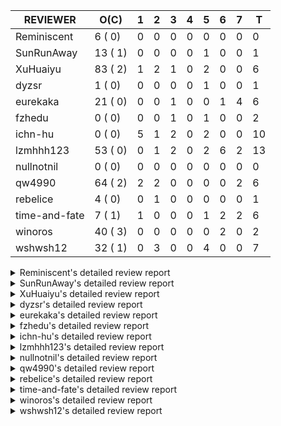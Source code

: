 |   REVIEWER    |  O(C)   | 1 | 2 | 3 | 4 | 5 | 6 | 7 | T  |
|---------------|---------|---|---|---|---|---|---|---|----|
| Reminiscent   |  6 ( 0) | 0 | 0 | 0 | 0 | 0 | 0 | 0 |  0 |
| SunRunAway    | 13 ( 1) | 0 | 0 | 0 | 0 | 1 | 0 | 0 |  1 |
| XuHuaiyu      | 83 ( 2) | 1 | 2 | 1 | 0 | 2 | 0 | 0 |  6 |
| dyzsr         |  1 ( 0) | 0 | 0 | 0 | 0 | 1 | 0 | 0 |  1 |
| eurekaka      | 21 ( 0) | 0 | 0 | 1 | 0 | 0 | 1 | 4 |  6 |
| fzhedu        |  0 ( 0) | 0 | 0 | 1 | 0 | 1 | 0 | 0 |  2 |
| ichn-hu       |  0 ( 0) | 5 | 1 | 2 | 0 | 2 | 0 | 0 | 10 |
| lzmhhh123     | 53 ( 0) | 0 | 1 | 2 | 0 | 2 | 6 | 2 | 13 |
| nullnotnil    |  0 ( 0) | 0 | 0 | 0 | 0 | 0 | 0 | 0 |  0 |
| qw4990        | 64 ( 2) | 2 | 2 | 0 | 0 | 0 | 0 | 2 |  6 |
| rebelice      |  4 ( 0) | 0 | 1 | 0 | 0 | 0 | 0 | 0 |  1 |
| time-and-fate |  7 ( 1) | 1 | 0 | 0 | 0 | 1 | 2 | 2 |  6 |
| winoros       | 40 ( 3) | 0 | 0 | 0 | 0 | 0 | 2 | 0 |  2 |
| wshwsh12      | 32 ( 1) | 0 | 3 | 0 | 0 | 4 | 0 | 0 |  7 |


<details> 
  <summary>Reminiscent's detailed review report</summary> 

## To Be Reviewed

|    REPO    |                                                                     PR                                                                     | C | LASTED  |
|------------|--------------------------------------------------------------------------------------------------------------------------------------------|---|---------|
| tidb/21896 | [planner: fix union doesn't handle collate correctly (#21854)](https://github.com/pingcap/tidb/pull/21896)                                 |   | 127d19h |
| tidb/23474 | [planner: fix inappropriate null flag of null constants (#23457)](https://github.com/pingcap/tidb/pull/23474)                              |   | 35d18h  |
| tidb/23575 | [executor: fix update panic on join having statement (#23554)](https://github.com/pingcap/tidb/pull/23575)                                 |   | 32d21h  |
| tidb/23917 | [planner: fix wrong TableDual plans caused by comparing Binary and Bytes incorrectly (#23860)](https://github.com/pingcap/tidb/pull/23917) |   | 19d23h  |
| tidb/24016 | [planner: fix index-out-of-range error when checking only_full_group_by (#23844)](https://github.com/pingcap/tidb/pull/24016)              |   | 13d18h  |
| tidb/24188 | [util: fix bad number error with DISTINCT when dividing long decimals (#21783)](https://github.com/pingcap/tidb/pull/24188)                |   | 6d16h   |


## Reviewed in Last 7 Days

| REPO | PR | C | D | R |
|------|----|---|---|---|


</details> 


<details> 
  <summary>SunRunAway's detailed review report</summary> 

## To Be Reviewed

|    REPO    |                                                                  PR                                                                   | C | LASTED  |
|------------|---------------------------------------------------------------------------------------------------------------------------------------|---|---------|
| tidb/19178 | [executor: Refactor probe channel](https://github.com/pingcap/tidb/pull/19178)                                                        |   | 257d16h |
| tidb/19807 | [executor: parallel evaluation for hash aggregate distinct](https://github.com/pingcap/tidb/pull/19807)                               |   | 235d11h |
| tidb/19900 | [executor: enable inline projection for sort&topN](https://github.com/pingcap/tidb/pull/19900)                                        | Y | 230d18h |
| tidb/20140 | [expressions: Support `bin-to-uuid` and `uuid-to-bin`](https://github.com/pingcap/tidb/pull/20140)                                    |   | 217d22h |
| tidb/20765 | [planner: support stable result mode](https://github.com/pingcap/tidb/pull/20765)                                                     |   | 176d17h |
| tidb/21207 | [planner: fix the inappropriate out-of-range range estimation rule](https://github.com/pingcap/tidb/pull/21207)                       |   | 155d19h |
| tidb/21834 | [planner: enhanced index range calculation plan](https://github.com/pingcap/tidb/pull/21834)                                          |   | 132d18h |
| tidb/21876 | [planner: bypass the DNF restriction if index merge hint is specified (#20799)](https://github.com/pingcap/tidb/pull/21876)           |   | 130d19h |
| tidb/21878 | [planner: do not push down lock to pointGet/bacthPointGet when selection exists](https://github.com/pingcap/tidb/pull/21878)          |   | 130d18h |
| tidb/21956 | [planner/preprocessor: disallow into-outfile clause in some place](https://github.com/pingcap/tidb/pull/21956)                        |   | 125d23h |
| tidb/22217 | [*: rewrite origin SQL with default DB for SQL bindings (#21275)](https://github.com/pingcap/tidb/pull/22217)                         |   | 111d17h |
| tidb/22379 | [[experiment] executor: allow aggregation to spill disk when running out of memory quota](https://github.com/pingcap/tidb/pull/22379) |   | 104d19h |
| tidb/24279 | [*: add security enhanced mode part 2](https://github.com/pingcap/tidb/pull/24279)                                                    |   | 2d3h    |


## Reviewed in Last 7 Days

|    REPO    |                                          PR                                           | C | D |   R    |
|------------|---------------------------------------------------------------------------------------|---|---|--------|
| tidb/20749 | [executor: support global kill (32 bits)](https://github.com/pingcap/tidb/pull/20749) |   | 5 | 172d5h |


</details> 


<details> 
  <summary>XuHuaiyu's detailed review report</summary> 

## To Be Reviewed

|     REPO     |                                                                              PR                                                                               | C | LASTED  |
|--------------|---------------------------------------------------------------------------------------------------------------------------------------------------------------|---|---------|
| docs-cn/5619 | [Update data-type-date-and-time.md](https://github.com/pingcap/docs-cn/pull/5619)                                                                             |   | 60d16h  |
| tidb/19900   | [executor: enable inline projection for sort&topN](https://github.com/pingcap/tidb/pull/19900)                                                                | Y | 230d18h |
| docs-cn/5671 | [tidb: Add time format description](https://github.com/pingcap/docs-cn/pull/5671)                                                                             |   | 54d11h  |
| tidb/19957   | [executor: add builtin aggregate function `json_arrayagg`](https://github.com/pingcap/tidb/pull/19957)                                                        | Y | 228d14h |
| tidb/20140   | [expressions: Support `bin-to-uuid` and `uuid-to-bin`](https://github.com/pingcap/tidb/pull/20140)                                                            |   | 217d22h |
| tidb/20749   | [executor: support global kill (32 bits)](https://github.com/pingcap/tidb/pull/20749)                                                                         |   | 177d2h  |
| tidb/20790   | [collation: add pinyin collation for chinese charset support](https://github.com/pingcap/tidb/pull/20790)                                                     |   | 175d20h |
| tidb/20969   | [executor: Improve the performance of appending not fixed columns](https://github.com/pingcap/tidb/pull/20969)                                                |   | 168d9h  |
| tidb/21064   | [planner, executor: fix cast not check error](https://github.com/pingcap/tidb/pull/21064)                                                                     |   | 163d8h  |
| tidb/21149   | [executor:Add runtime stat for IndexMergeReaderExecutor (#20653)](https://github.com/pingcap/tidb/pull/21149)                                                 |   | 159d14h |
| tidb/21228   | [executor: return the result immediately when combining LIMIT row_count with DISTINCT](https://github.com/pingcap/tidb/pull/21228)                            |   | 155d13h |
| tidb/21304   | [executor: Add the HashAggExec runtime information (#20577)](https://github.com/pingcap/tidb/pull/21304)                                                      |   | 153d12h |
| tidb/21334   | [*: make rollback work on user-defined variables](https://github.com/pingcap/tidb/pull/21334)                                                                 |   | 152d14h |
| tidb/21401   | [expression: incompatibility with MySQL for ADDTIME()](https://github.com/pingcap/tidb/pull/21401)                                                            |   | 148d11h |
| tidb/21536   | [executor: add slow-log file meta cache to avoid repeat read file meta information](https://github.com/pingcap/tidb/pull/21536)                               |   | 141d14h |
| tidb/21564   | [ddl: fix Incorrect behavior of NO_ZERO_DATE when altering table](https://github.com/pingcap/tidb/pull/21564)                                                 |   | 140d15h |
| tidb/21896   | [planner: fix union doesn't handle collate correctly (#21854)](https://github.com/pingcap/tidb/pull/21896)                                                    |   | 127d19h |
| tidb/22131   | [privilege: remove leading and trailing space when create user and role](https://github.com/pingcap/tidb/pull/22131)                                          |   | 117d19h |
| tidb/22163   | [expression: separated arithmeticMinusIntSig](https://github.com/pingcap/tidb/pull/22163)                                                                     |   | 113d13h |
| tidb/22186   | [executor: fix select into outfile with year type column has no data (#22175)](https://github.com/pingcap/tidb/pull/22186)                                    |   | 112d16h |
| tidb/22616   | [expression: from_unixtime accept 64-bit integers](https://github.com/pingcap/tidb/pull/22616)                                                                |   | 88d23h  |
| tidb/22617   | [metrics: fix wrong bucket name of coprocessor cache (#22454)](https://github.com/pingcap/tidb/pull/22617)                                                    |   | 88d23h  |
| tidb/22624   | [ planner: not pruning column used by union scan condition (#21640)](https://github.com/pingcap/tidb/pull/22624)                                              |   | 88d17h  |
| tidb/22631   | [executor: refine window processor](https://github.com/pingcap/tidb/pull/22631)                                                                               |   | 86d23h  |
| tidb/22696   | [expression: enable arithmetic Mod push down](https://github.com/pingcap/tidb/pull/22696)                                                                     |   | 83d17h  |
| tidb/22711   | [executor: Fix inline schema name](https://github.com/pingcap/tidb/pull/22711)                                                                                |   | 83d11h  |
| tidb/22722   | [planner, errno: make error code of ErrMixOfGroupFuncAndFields consistent with MySQL](https://github.com/pingcap/tidb/pull/22722)                             |   | 82d20h  |
| tidb/22814   | [expression: fix enum and set type expression in where clause (#22785)](https://github.com/pingcap/tidb/pull/22814)                                           |   | 67d19h  |
| tidb/22908   | [txn: Add txn state's view](https://github.com/pingcap/tidb/pull/22908)                                                                                       |   | 62d20h  |
| tidb/23012   | [executor: fix affected rows of ddls and complete uint tests](https://github.com/pingcap/tidb/pull/23012)                                                     |   | 58d16h  |
| tidb/23152   | [expression: fix wrong error info (#22760)](https://github.com/pingcap/tidb/pull/23152)                                                                       |   | 51d14h  |
| tidb/23196   | [types: fix the bug about the wrong query result for decimal type  (#22507)](https://github.com/pingcap/tidb/pull/23196)                                      |   | 49d18h  |
| tidb/23220   | [Release 4.0](https://github.com/pingcap/tidb/pull/23220)                                                                                                     |   | 49d11h  |
| tidb/23233   | [planner: fix incorrect duration between compare (#22830)](https://github.com/pingcap/tidb/pull/23233)                                                        |   | 48d18h  |
| tidb/23257   | [executor: group_concat aggr panic when session.group_concat_max_len is small (#23131)](https://github.com/pingcap/tidb/pull/23257)                           |   | 47d18h  |
| tidb/23295   | [util, types: don't let SPM be affected by charset (#23161)](https://github.com/pingcap/tidb/pull/23295)                                                      |   | 46d11h  |
| tidb/23335   | [expression: fix unexpected constant fold when year compare string (#23281)](https://github.com/pingcap/tidb/pull/23335)                                      |   | 42d19h  |
| tidb/23336   | [expression: fix unexpected constant fold when year compare string (#23281)](https://github.com/pingcap/tidb/pull/23336)                                      |   | 42d19h  |
| tidb/23347   | [planner: show cast type in EXPLAIN in coptask (#23123)](https://github.com/pingcap/tidb/pull/23347)                                                          |   | 42d18h  |
| tidb/23348   | [planner: show cast type in EXPLAIN in coptask (#23123)](https://github.com/pingcap/tidb/pull/23348)                                                          |   | 42d18h  |
| tidb/23350   | [util/stringutil, util/ranger, planner: use hierarchical separators to simplify the parsing for info of EXPLAIN ](https://github.com/pingcap/tidb/pull/23350) |   | 42d17h  |
| tidb/23368   | [executor, expression: fix the incorrect result of AVG function (#23285)](https://github.com/pingcap/tidb/pull/23368)                                         |   | 41d20h  |
| tidb/23397   | [expression: fix refine compare constant (#23339)](https://github.com/pingcap/tidb/pull/23397)                                                                |   | 40d17h  |
| tidb/23398   | [expression: fix refine compare constant (#23339)](https://github.com/pingcap/tidb/pull/23398)                                                                |   | 40d17h  |
| tidb/23405   | [domain: remove the exit chan, use context](https://github.com/pingcap/tidb/pull/23405)                                                                       |   | 40d17h  |
| tidb/23433   | [WIP: speed up for slow query logs retrieving ](https://github.com/pingcap/tidb/pull/23433)                                                                   |   | 39d17h  |
| tidb/23474   | [planner: fix inappropriate null flag of null constants (#23457)](https://github.com/pingcap/tidb/pull/23474)                                                 |   | 35d18h  |
| tidb/23497   | [expression: Let TiDB use Hyperscan to support multi-pattern-match](https://github.com/pingcap/tidb/pull/23497)                                               |   | 34d22h  |
| tidb/23517   | [*: Add the metric about the SQL with TiFlash Success  (#23426)](https://github.com/pingcap/tidb/pull/23517)                                                  |   | 34d12h  |
| tidb/23562   | [execution: reuse iterator in hash join](https://github.com/pingcap/tidb/pull/23562)                                                                          |   | 33d13h  |
| tidb/23640   | [*: fix the bug about YEAR(0.9) returns NULL instead of 0 in NO_ZERO_DATE mode](https://github.com/pingcap/tidb/pull/23640)                                   |   | 29d13h  |
| tidb/23661   | [expression: Maintain separate scalar function pushdown lists for each engine instead of unified. (#23284)](https://github.com/pingcap/tidb/pull/23661)       |   | 28d20h  |
| tidb/23682   | [executor: fix a panic when batch point get is used for partition table (#23652)](https://github.com/pingcap/tidb/pull/23682)                                 |   | 28d16h  |
| tidb/23691   | [executor: fix index join on prefix column index (#23678)](https://github.com/pingcap/tidb/pull/23691)                                                        |   | 28d15h  |
| tidb/23705   | [executor: refineArgs() bug fix when compare int with very small decimal (#23694)](https://github.com/pingcap/tidb/pull/23705)                                |   | 28d13h  |
| tidb/23756   | [planner: fix set not null flag for outer join (#23727)](https://github.com/pingcap/tidb/pull/23756)                                                          |   | 27d14h  |
| tidb/23812   | [executor, planner: fix collation for hash join building (#23770)](https://github.com/pingcap/tidb/pull/23812)                                                |   | 26d12h  |
| tidb/23878   | [functions: fix some string function has wrong collation and flag (#23835)](https://github.com/pingcap/tidb/pull/23878)                                       |   | 20d21h  |
| tidb/23884   | [Metric: Collect TiKV Read Metric for SLI/SLO](https://github.com/pingcap/tidb/pull/23884)                                                                    |   | 20d19h  |
| tidb/23888   | [executor: fix resource leak of Shuffle Executor.](https://github.com/pingcap/tidb/pull/23888)                                                                |   | 20d18h  |
| tidb/23958   | [executor: fix `show table status` for the database with upper-cased name (#23896)](https://github.com/pingcap/tidb/pull/23958)                               |   | 15d18h  |
| tidb/23964   | [executor: GROUP_CONCAT(float) is not compatible with mysql](https://github.com/pingcap/tidb/pull/23964)                                                      |   | 15d16h  |
| tidb/24007   | [ddl: refactor rule [4/6]](https://github.com/pingcap/tidb/pull/24007)                                                                                        |   | 13d20h  |
| tidb/24016   | [planner: fix index-out-of-range error when checking only_full_group_by (#23844)](https://github.com/pingcap/tidb/pull/24016)                                 |   | 13d18h  |
| tidb/24026   | [types: fix type merge about bit type (#23857)](https://github.com/pingcap/tidb/pull/24026)                                                                   |   | 13d14h  |
| tidb/24033   | [statistics: fix some unstable tests in global stats (#23502)](https://github.com/pingcap/tidb/pull/24033)                                                    |   | 13d9h   |
| tidb/24053   | [executor: fix wrong convert from bit to string when do projection (#23960)](https://github.com/pingcap/tidb/pull/24053)                                      |   | 12d16h  |
| tidb/24060   | [statistics: fix some potential panic in statistics (#23988)](https://github.com/pingcap/tidb/pull/24060)                                                     |   | 12d13h  |
| tidb/24061   | [statistics: fix some potential panic in statistics (#23988)](https://github.com/pingcap/tidb/pull/24061)                                                     |   | 12d13h  |
| tidb/24078   | [planner: change descScanFactor to scanFactor when ExpectedCount is small. (#23972)](https://github.com/pingcap/tidb/pull/24078)                              |   | 11d19h  |
| tidb/24079   | [planner: change descScanFactor to scanFactor when ExpectedCount is small. (#23972)](https://github.com/pingcap/tidb/pull/24079)                              |   | 11d19h  |
| tidb/24136   | [store/tikv:use tikv.error.ErrNotExist instead of kv.ErrNotExist](https://github.com/pingcap/tidb/pull/24136)                                                 |   | 8d13h   |
| tidb/24155   | [planner, executor: fix index merge partial table scan schema (#23936)](https://github.com/pingcap/tidb/pull/24155)                                           |   | 7d20h   |
| tidb/24157   | [planner: let CopTiFlashConcurrencyFactor inflence the cost of whole plan](https://github.com/pingcap/tidb/pull/24157)                                        |   | 7d19h   |
| tidb/24196   | [*: support read and write operations for the global temporary table](https://github.com/pingcap/tidb/pull/24196)                                             |   | 5d23h   |
| tidb/24228   | [executor: skip TestPrepareStmtAfterIsolationReadChange when race enable (#24200)](https://github.com/pingcap/tidb/pull/24228)                                |   | 4d22h   |
| tidb/24229   | [executor: speed up race test TestInsertReorgDelete (#24208)](https://github.com/pingcap/tidb/pull/24229)                                                     |   | 4d21h   |
| tidb/24234   | [executor: skip TestMppExecution when race is enabled (#24222)](https://github.com/pingcap/tidb/pull/24234)                                                   |   | 4d18h   |
| tidb/24241   | [planner/core: remove random test to reduce CI time (#24207)](https://github.com/pingcap/tidb/pull/24241)                                                     |   | 4d15h   |
| tidb/24266   | [expression: fix wrong flen infer for bit constant (#23867)](https://github.com/pingcap/tidb/pull/24266)                                                      |   | 2d17h   |
| tidb/24267   | [expression: fix wrong flen infer for bit constant (#23867)](https://github.com/pingcap/tidb/pull/24267)                                                      |   | 2d17h   |
| tidb/24278   | [executor: accelerate TestVectorizedMergeJoin and TestVectorizedShuffleMergeJoin (#24177)](https://github.com/pingcap/tidb/pull/24278)                        |   | 2d10h   |
| tidb/24287   | [planner/core: support union all for mpp.](https://github.com/pingcap/tidb/pull/24287)                                                                        |   | 1d19h   |


## Reviewed in Last 7 Days

|    REPO    |                                                              PR                                                               | C | D |   R   |
|------------|-------------------------------------------------------------------------------------------------------------------------------|---|---|-------|
| tidb/24308 | [docs/design: update the proposal of `column type change`](https://github.com/pingcap/tidb/pull/24308)                        |   | 1 | 0h    |
| tidb/24179 | [expression: fix float64 overflow check in plus/minus real function](https://github.com/pingcap/tidb/pull/24179)              |   | 2 | 5d22h |
| tidb/24290 | [expression: fix wrong type infer for agg function when type is null](https://github.com/pingcap/tidb/pull/24290)             |   | 2 | 18h   |
| tidb/24257 | [executor: fix data race of parallel apply operator](https://github.com/pingcap/tidb/pull/24257)                              |   | 3 | 0h    |
| docs/5445  | [tidb-config: add value range and type for token-limit](https://github.com/pingcap/docs/pull/5445)                            |   | 5 | 0h    |
| tidb/24177 | [executor: accelerate TestVectorizedMergeJoin and TestVectorizedShuffleMergeJoin](https://github.com/pingcap/tidb/pull/24177) |   | 5 | 2d14h |


</details> 


<details> 
  <summary>dyzsr's detailed review report</summary> 

## To Be Reviewed

|    REPO    |                                                                 PR                                                                  | C | LASTED |
|------------|-------------------------------------------------------------------------------------------------------------------------------------|---|--------|
| tidb/24018 | [ranger: fix the range construction behavior when the column's type is `YEAR` (#23559)](https://github.com/pingcap/tidb/pull/24018) |   | 13d18h |


## Reviewed in Last 7 Days

|    REPO    |                                      PR                                       | C | D | R  |
|------------|-------------------------------------------------------------------------------|---|---|----|
| tikv/10074 | [copr: fix unsound unsafe transmute](https://github.com/tikv/tikv/pull/10074) |   | 5 | 2h |


</details> 


<details> 
  <summary>eurekaka's detailed review report</summary> 

## To Be Reviewed

|    REPO    |                                                                         PR                                                                         | C | LASTED  |
|------------|----------------------------------------------------------------------------------------------------------------------------------------------------|---|---------|
| tidb/20877 | [statistics: collect index usage information](https://github.com/pingcap/tidb/pull/20877)                                                          |   | 173d17h |
| tidb/23002 | [store/*: fix err check](https://github.com/pingcap/tidb/pull/23002)                                                                               |   | 59d0h   |
| tidb/23283 | [util: optimize the performance of restore with db (#22910)](https://github.com/pingcap/tidb/pull/23283)                                           |   | 46d17h  |
| tidb/23316 | [planner: Fix rebuild range for prepared plan](https://github.com/pingcap/tidb/pull/23316)                                                         |   | 43d17h  |
| tidb/23373 | [executor: fix get var expr when session var is hex literal (#23241)](https://github.com/pingcap/tidb/pull/23373)                                  |   | 41d19h  |
| tidb/23543 | [statistics: fix auto analyze log information incomplete (#23522)](https://github.com/pingcap/tidb/pull/23543)                                     |   | 33d18h  |
| tidb/23689 | [planner: fix the panic when we calculate the partition range (#23651)](https://github.com/pingcap/tidb/pull/23689)                                |   | 28d16h  |
| tidb/23705 | [executor: refineArgs() bug fix when compare int with very small decimal (#23694)](https://github.com/pingcap/tidb/pull/23705)                     |   | 28d13h  |
| tidb/23756 | [planner: fix set not null flag for outer join (#23727)](https://github.com/pingcap/tidb/pull/23756)                                               |   | 27d14h  |
| tidb/23760 | [collation: fix tidb panic when compare string with collation](https://github.com/pingcap/tidb/pull/23760)                                         |   | 27d13h  |
| tidb/23938 | [planner,privilege: requires extra privileges for REPLACE and INSERT ON DUPLICATE statements (#23911)](https://github.com/pingcap/tidb/pull/23938) |   | 18d10h  |
| tidb/23974 | [planner: do not push down to TiFlash if the table scan require to scan data in desc order (#23948)](https://github.com/pingcap/tidb/pull/23974)   |   | 15d12h  |
| tidb/24033 | [statistics: fix some unstable tests in global stats (#23502)](https://github.com/pingcap/tidb/pull/24033)                                         |   | 13d9h   |
| tidb/24061 | [statistics: fix some potential panic in statistics (#23988)](https://github.com/pingcap/tidb/pull/24061)                                          |   | 12d13h  |
| tidb/24079 | [planner: change descScanFactor to scanFactor when ExpectedCount is small. (#23972)](https://github.com/pingcap/tidb/pull/24079)                   |   | 11d19h  |
| tidb/24147 | [docs/design: add proposal for common table expression](https://github.com/pingcap/tidb/pull/24147)                                                |   | 7d23h   |
| tidb/24155 | [planner, executor: fix index merge partial table scan schema (#23936)](https://github.com/pingcap/tidb/pull/24155)                                |   | 7d20h   |
| tidb/24214 | [plan: merge continuous selections and delete surely true expressions](https://github.com/pingcap/tidb/pull/24214)                                 |   | 5d12h   |
| tidb/24236 | [*: remove SchemaVersion in TransactionContext](https://github.com/pingcap/tidb/pull/24236)                                                        |   | 4d17h   |
| tidb/24258 | [Revert "planner: donot prune all columns for Projection (#24024)" (#24180)](https://github.com/pingcap/tidb/pull/24258)                           |   | 2d22h   |
| tidb/24317 | [statistics: skip reading mysql.stats_histograms if cached stats is up-to-date (#24175)](https://github.com/pingcap/tidb/pull/24317)               |   | 17h     |


## Reviewed in Last 7 Days

|    REPO     |                                                       PR                                                        | C | D |   R   |
|-------------|-----------------------------------------------------------------------------------------------------------------|---|---|-------|
| tidb/24180  | [Revert "planner: donot prune all columns for Projection (#24024)"](https://github.com/pingcap/tidb/pull/24180) |   | 3 | 3d23h |
| docs/5392   | [releases: add tidb 5.0.1 release notes](https://github.com/pingcap/docs/pull/5392)                             |   | 6 | 2d23h |
| blog-cn/566 | [fix: remove the out-date description](https://github.com/pingcap/blog-cn/pull/566)                             |   | 7 | 1d4h  |
| tidb/24102  | [planner: Fix Join reorder occurs "index out of range" error](https://github.com/pingcap/tidb/pull/24102)       |   | 7 | 2d6h  |
| tipb/220    | [analyze: add proto fields for row based sampling](https://github.com/pingcap/tipb/pull/220)                    |   | 7 | 5d23h |
| tidb/24089  | [statistics: introduce the weighted reservoir sampling](https://github.com/pingcap/tidb/pull/24089)             |   | 7 | 4d23h |


</details> 


<details> 
  <summary>fzhedu's detailed review report</summary> 

## To Be Reviewed

| REPO | PR | C | LASTED |
|------|----|---|--------|


## Reviewed in Last 7 Days

|    REPO    |                                                           PR                                                           | C | D |  R   |
|------------|------------------------------------------------------------------------------------------------------------------------|---|---|------|
| tidb/24231 | [executor: fix projection executor panic and add failpoint test](https://github.com/pingcap/tidb/pull/24231)           |   | 3 | 2d1h |
| tidb/24157 | [planner: let CopTiFlashConcurrencyFactor inflence the cost of whole plan](https://github.com/pingcap/tidb/pull/24157) |   | 5 | 3d3h |


</details> 


<details> 
  <summary>ichn-hu's detailed review report</summary> 

## To Be Reviewed

| REPO | PR | C | LASTED |
|------|----|---|--------|


## Reviewed in Last 7 Days

|    REPO    |                                                                   PR                                                                   | C | D |   R   |
|------------|----------------------------------------------------------------------------------------------------------------------------------------|---|---|-------|
| tidb/24266 | [expression: fix wrong flen infer for bit constant (#23867)](https://github.com/pingcap/tidb/pull/24266)                               |   | 1 | 2d2h  |
| tidb/24267 | [expression: fix wrong flen infer for bit constant (#23867)](https://github.com/pingcap/tidb/pull/24267)                               |   | 1 | 2d2h  |
| tidb/24300 | [expression: fix wrong collation for `concat` function (#24297)](https://github.com/pingcap/tidb/pull/24300)                           |   | 1 | 20h   |
| tidb/24304 | [executor, variable: move hidden variables to struct](https://github.com/pingcap/tidb/pull/24304)                                      |   | 1 | 12h   |
| tidb/24248 | [executor, variable: small cleanup](https://github.com/pingcap/tidb/pull/24248)                                                        |   | 1 | 3d14h |
| tidb/24278 | [executor: accelerate TestVectorizedMergeJoin and TestVectorizedShuffleMergeJoin (#24177)](https://github.com/pingcap/tidb/pull/24278) |   | 2 | 14h   |
| tidb/24177 | [executor: accelerate TestVectorizedMergeJoin and TestVectorizedShuffleMergeJoin](https://github.com/pingcap/tidb/pull/24177)          |   | 3 | 4d15h |
| tidb/24234 | [executor: skip TestMppExecution when race is enabled (#24222)](https://github.com/pingcap/tidb/pull/24234)                            |   | 3 | 1d19h |
| tidb/24235 | [expression: try to fix TestExprPushDownToFlash tests](https://github.com/pingcap/tidb/pull/24235)                                     |   | 5 | 0h    |
| tidb/24026 | [types: fix type merge about bit type (#23857)](https://github.com/pingcap/tidb/pull/24026)                                            |   | 5 | 8d19h |


</details> 


<details> 
  <summary>lzmhhh123's detailed review report</summary> 

## To Be Reviewed

|    REPO    |                                                                           PR                                                                            | C | LASTED  |
|------------|---------------------------------------------------------------------------------------------------------------------------------------------------------|---|---------|
| tidb/20444 | [expression: add json_merge_patch](https://github.com/pingcap/tidb/pull/20444)                                                                          |   | 195d21h |
| tidb/20465 | [expression: add uuidShortFunction](https://github.com/pingcap/tidb/pull/20465)                                                                         |   | 194d19h |
| tidb/20642 | [executor: modify admin executors to support partitioned table with global index](https://github.com/pingcap/tidb/pull/20642)                           |   | 183d15h |
| tidb/20903 | [planner: fix confused and unnecessary double-projection in plans.](https://github.com/pingcap/tidb/pull/20903)                                         |   | 172d17h |
| tidb/21018 | [planner: don't push down null sensitive join conditions (#19620)](https://github.com/pingcap/tidb/pull/21018)                                          |   | 166d17h |
| tidb/21195 | [brie: integrate lightning to suport IMPORT statement](https://github.com/pingcap/tidb/pull/21195)                                                      |   | 155d22h |
| tidb/21334 | [*: make rollback work on user-defined variables](https://github.com/pingcap/tidb/pull/21334)                                                           |   | 152d14h |
| tidb/21347 | [session: make rollback work on global variables](https://github.com/pingcap/tidb/pull/21347)                                                           |   | 151d19h |
| tidb/21487 | [*: ensure TABLE statement works](https://github.com/pingcap/tidb/pull/21487)                                                                           |   | 145d4h  |
| tidb/21641 | [executor: Fix pessimistic lock doesn't work on the partition table for subquery/joins](https://github.com/pingcap/tidb/pull/21641)                     |   | 138d18h |
| tidb/21651 | [planner: allow filter condition pushing down to IndexScan for prefix index](https://github.com/pingcap/tidb/pull/21651)                                |   | 138d13h |
| tidb/22126 | [*: add `sys` schema, `sys.SCHEMA_UNUSED_INDEXES` view and `sys.SCHEMA_INDEX_USAGE` view](https://github.com/pingcap/tidb/pull/22126)                   |   | 117d19h |
| tidb/22361 | [table: fix insert into _tidb_rowid panic and rebase it if needed (#22062)](https://github.com/pingcap/tidb/pull/22361)                                 |   | 105d20h |
| tidb/22372 | [executor: fix SelectForUpdate in decorrelated subquery under pessimistic mode](https://github.com/pingcap/tidb/pull/22372)                             |   | 105d9h  |
| tidb/22478 | [planner, executor: fix query partition table with global unique index get wrong result](https://github.com/pingcap/tidb/pull/22478)                    |   | 96d13h  |
| tidb/22631 | [executor: refine window processor](https://github.com/pingcap/tidb/pull/22631)                                                                         |   | 86d23h  |
| tidb/22699 | [brie: add error info column and history backup/restore info in sql](https://github.com/pingcap/tidb/pull/22699)                                        |   | 83d16h  |
| tidb/23022 | [executor: create PipelinedWindowExec](https://github.com/pingcap/tidb/pull/23022)                                                                      |   | 57d18h  |
| tidb/23149 | [core: support left join and right join for join reorder](https://github.com/pingcap/tidb/pull/23149)                                                   |   | 52d12h  |
| tidb/23257 | [executor: group_concat aggr panic when session.group_concat_max_len is small (#23131)](https://github.com/pingcap/tidb/pull/23257)                     |   | 47d18h  |
| tidb/23283 | [util: optimize the performance of restore with db (#22910)](https://github.com/pingcap/tidb/pull/23283)                                                |   | 46d17h  |
| tidb/23347 | [planner: show cast type in EXPLAIN in coptask (#23123)](https://github.com/pingcap/tidb/pull/23347)                                                    |   | 42d18h  |
| tidb/23348 | [planner: show cast type in EXPLAIN in coptask (#23123)](https://github.com/pingcap/tidb/pull/23348)                                                    |   | 42d18h  |
| tidb/23368 | [executor, expression: fix the incorrect result of AVG function (#23285)](https://github.com/pingcap/tidb/pull/23368)                                   |   | 41d20h  |
| tidb/23373 | [executor: fix get var expr when session var is hex literal (#23241)](https://github.com/pingcap/tidb/pull/23373)                                       |   | 41d19h  |
| tidb/23655 | [planner, type: remove the prefix 0 in the bit array when we get the BinaryLiteral (#23523)](https://github.com/pingcap/tidb/pull/23655)                |   | 28d22h  |
| tidb/23660 | [expression: Maintain separate scalar function pushdown lists for each engine instead of unified. (#23284)](https://github.com/pingcap/tidb/pull/23660) |   | 28d20h  |
| tidb/23661 | [expression: Maintain separate scalar function pushdown lists for each engine instead of unified. (#23284)](https://github.com/pingcap/tidb/pull/23661) |   | 28d20h  |
| tidb/23703 | [expression: fix approx_percent panic on bit column (#23687)](https://github.com/pingcap/tidb/pull/23703)                                               |   | 28d14h  |
| tidb/23705 | [executor: refineArgs() bug fix when compare int with very small decimal (#23694)](https://github.com/pingcap/tidb/pull/23705)                          |   | 28d13h  |
| tidb/23756 | [planner: fix set not null flag for outer join (#23727)](https://github.com/pingcap/tidb/pull/23756)                                                    |   | 27d14h  |
| tidb/23760 | [collation: fix tidb panic when compare string with collation](https://github.com/pingcap/tidb/pull/23760)                                              |   | 27d13h  |
| tidb/23812 | [executor, planner: fix collation for hash join building (#23770)](https://github.com/pingcap/tidb/pull/23812)                                          |   | 26d12h  |
| tidb/23940 | [config, ddl: allow auto inc columns in generated columns and expression indexes](https://github.com/pingcap/tidb/pull/23940)                           |   | 17d18h  |
| tidb/23968 | [statistics: fix unstable TestDropPartitionStats test](https://github.com/pingcap/tidb/pull/23968)                                                      |   | 15d14h  |
| tidb/23987 | [executor: Implements json_arrayagg function](https://github.com/pingcap/tidb/pull/23987)                                                               |   | 14d18h  |
| tidb/24016 | [planner: fix index-out-of-range error when checking only_full_group_by (#23844)](https://github.com/pingcap/tidb/pull/24016)                           |   | 13d18h  |
| tidb/24018 | [ranger: fix the range construction behavior when the column's type is `YEAR` (#23559)](https://github.com/pingcap/tidb/pull/24018)                     |   | 13d18h  |
| tidb/24054 | [executor: fix wrong convert from bit to string when do projection (#23960)](https://github.com/pingcap/tidb/pull/24054)                                |   | 12d16h  |
| tidb/24151 | [ddl: admin show ddl jobs output confusing with multiple jobs](https://github.com/pingcap/tidb/pull/24151)                                              |   | 7d21h   |
| tidb/24155 | [planner, executor: fix index merge partial table scan schema (#23936)](https://github.com/pingcap/tidb/pull/24155)                                     |   | 7d20h   |
| tidb/24185 | [executor: make column default value being aware of NO_ZERO_IN_DATE (#24174)](https://github.com/pingcap/tidb/pull/24185)                               |   | 6d19h   |
| tidb/24186 | [executor: make column default value being aware of NO_ZERO_IN_DATE (#24174)](https://github.com/pingcap/tidb/pull/24186)                               |   | 6d19h   |
| tidb/24188 | [util: fix bad number error with DISTINCT when dividing long decimals (#21783)](https://github.com/pingcap/tidb/pull/24188)                             |   | 6d16h   |
| tidb/24211 | [*: support txn retry when auto id meets duplicate entry](https://github.com/pingcap/tidb/pull/24211)                                                   |   | 5d13h   |
| tidb/24231 | [executor: fix projection executor panic and add failpoint test](https://github.com/pingcap/tidb/pull/24231)                                            |   | 4d20h   |
| tidb/24234 | [executor: skip TestMppExecution when race is enabled (#24222)](https://github.com/pingcap/tidb/pull/24234)                                             |   | 4d18h   |
| tidb/24250 | [planner: rewritten LIKE as range for expression index](https://github.com/pingcap/tidb/pull/24250)                                                     |   | 3d21h   |
| tidb/24258 | [Revert "planner: donot prune all columns for Projection (#24024)" (#24180)](https://github.com/pingcap/tidb/pull/24258)                                |   | 2d22h   |
| tidb/24268 | [expression: fix cast real, decimal to time (#24120)](https://github.com/pingcap/tidb/pull/24268)                                                       |   | 2d17h   |
| tidb/24285 | [*: compatibility with staleread](https://github.com/pingcap/tidb/pull/24285)                                                                           |   | 1d19h   |
| tidb/24304 | [executor, variable: move hidden variables to struct](https://github.com/pingcap/tidb/pull/24304)                                                       |   | 1d3h    |
| tidb/24335 | [store/tikv: remove IsolationLevel option](https://github.com/pingcap/tidb/pull/24335)                                                                  |   | 2h      |


## Reviewed in Last 7 Days

|    REPO     |                                                                   PR                                                                   | C | D |   R   |
|-------------|----------------------------------------------------------------------------------------------------------------------------------------|---|---|-------|
| tidb/24278  | [executor: accelerate TestVectorizedMergeJoin and TestVectorizedShuffleMergeJoin (#24177)](https://github.com/pingcap/tidb/pull/24278) |   | 2 | 15h   |
| tidb/24179  | [expression: fix float64 overflow check in plus/minus real function](https://github.com/pingcap/tidb/pull/24179)                       |   | 3 | 4d3h  |
| tipb/221    | [add more regexp functions](https://github.com/pingcap/tipb/pull/221)                                                                  |   | 3 | 1d21h |
| tidb/24180  | [Revert "planner: donot prune all columns for Projection (#24024)"](https://github.com/pingcap/tidb/pull/24180)                        |   | 5 | 2d4h  |
| tidb/24212  | [*: turn on unused linter](https://github.com/pingcap/tidb/pull/24212)                                                                 |   | 5 | 13h   |
| tidb/22686  | [expression: support enum pushdown](https://github.com/pingcap/tidb/pull/22686)                                                        |   | 6 | 78d5h |
| tidb/24202  | [Revert "planner: donot prune all columns for Projection (#24024) (#24093)"](https://github.com/pingcap/tidb/pull/24202)               |   | 6 | 1h    |
| tidb/24120  | [expression: fix cast real, decimal to time](https://github.com/pingcap/tidb/pull/24120)                                               |   | 6 | 3d1h  |
| tidb/24053  | [executor: fix wrong convert from bit to string when do projection (#23960)](https://github.com/pingcap/tidb/pull/24053)               |   | 6 | 6d21h |
| tidb/24191  | [executor: accelerate TestSortInDisk](https://github.com/pingcap/tidb/pull/24191)                                                      |   | 6 | 16h   |
| tikv/10048  | [copr: fix cast real, decimal to time bug on overflow](https://github.com/tikv/tikv/pull/10048)                                        | Y | 6 | 2d0h  |
| parser/1165 | [Add EnumSetAsIntFlag flag to control enum behavior.](https://github.com/pingcap/parser/pull/1165)                                     |   | 7 | 76d3h |
| tidb/24178  | [planner/core: point get only work on TiKV](https://github.com/pingcap/tidb/pull/24178)                                                |   | 7 | 11h   |


</details> 


<details> 
  <summary>nullnotnil's detailed review report</summary> 

## To Be Reviewed

| REPO | PR | C | LASTED |
|------|----|---|--------|


## Reviewed in Last 7 Days

| REPO | PR | C | D | R |
|------|----|---|---|---|


</details> 


<details> 
  <summary>qw4990's detailed review report</summary> 

## To Be Reviewed

|     REPO     |                                                                           PR                                                                            | C | LASTED  |
|--------------|---------------------------------------------------------------------------------------------------------------------------------------------------------|---|---------|
| tidb/19029   | [types: fix unexpected NOT_NULL flags](https://github.com/pingcap/tidb/pull/19029)                                                                      |   | 264d22h |
| docs-cn/5561 | [Add sql optimization-related docs to toc](https://github.com/pingcap/docs-cn/pull/5561)                                                                |   | 64d15h  |
| docs/5498    | [partitioning: Corrected partition management](https://github.com/pingcap/docs/pull/5498)                                                               |   | 1d19h   |
| tidb/20708   | [*: separate auto_increment ID allocator from _tidb_rowid allocator](https://github.com/pingcap/tidb/pull/20708)                                        |   | 180d20h |
| tidb/20969   | [executor: Improve the performance of appending not fixed columns](https://github.com/pingcap/tidb/pull/20969)                                          |   | 168d9h  |
| tidb/21018   | [planner: don't push down null sensitive join conditions (#19620)](https://github.com/pingcap/tidb/pull/21018)                                          |   | 166d17h |
| tidb/21149   | [executor:Add runtime stat for IndexMergeReaderExecutor (#20653)](https://github.com/pingcap/tidb/pull/21149)                                           |   | 159d14h |
| tidb/21304   | [executor: Add the HashAggExec runtime information (#20577)](https://github.com/pingcap/tidb/pull/21304)                                                |   | 153d12h |
| tidb/21318   | [planner, expression: use the range of column types to simplify expressions](https://github.com/pingcap/tidb/pull/21318)                                |   | 152d19h |
| tidb/21401   | [expression: incompatibility with MySQL for ADDTIME()](https://github.com/pingcap/tidb/pull/21401)                                                      |   | 148d11h |
| tidb/21508   | [execution: fix dayofweek('0000-00-00') behavior](https://github.com/pingcap/tidb/pull/21508)                                                           |   | 144d10h |
| tidb/21641   | [executor: Fix pessimistic lock doesn't work on the partition table for subquery/joins](https://github.com/pingcap/tidb/pull/21641)                     |   | 138d18h |
| tidb/21876   | [planner: bypass the DNF restriction if index merge hint is specified (#20799)](https://github.com/pingcap/tidb/pull/21876)                             |   | 130d19h |
| tidb/21887   | [types: support %X %V %W formats for STR_TO_DATE()](https://github.com/pingcap/tidb/pull/21887)                                                         |   | 129d11h |
| tidb/21954   | [planner/cascades: add rule `PushSelDownApply`](https://github.com/pingcap/tidb/pull/21954)                                                             |   | 125d23h |
| tidb/22146   | [executor: forbid SFU on view](https://github.com/pingcap/tidb/pull/22146)                                                                              |   | 113d21h |
| tidb/22217   | [*: rewrite origin SQL with default DB for SQL bindings (#21275)](https://github.com/pingcap/tidb/pull/22217)                                           |   | 111d17h |
| tidb/22234   | [executor, planner: ON DUPLICATE UPDATE can refer to un-project col (#14412)](https://github.com/pingcap/tidb/pull/22234)                               |   | 111d15h |
| tidb/22261   | [time: fix parse datetime won't truncate the reluctant string (#22232)](https://github.com/pingcap/tidb/pull/22261)                                     |   | 110d19h |
| tidb/22374   | [expression: separated arithmeticIntDivideSig](https://github.com/pingcap/tidb/pull/22374)                                                              |   | 105d0h  |
| tidb/22415   | [ddl: refactor bundle[2/2] [6/6]](https://github.com/pingcap/tidb/pull/22415)                                                                           |   | 101d17h |
| tidb/22416   | [core: fix subQuery at projection in only_full_group](https://github.com/pingcap/tidb/pull/22416)                                                       | Y | 101d11h |
| tidb/22541   | [expression: Support builtin function SOUNDEX](https://github.com/pingcap/tidb/pull/22541)                                                              |   | 91d9h   |
| tidb/22565   | [statistics: fix panic occurs when stats cache inconsistency (#22465)](https://github.com/pingcap/tidb/pull/22565)                                      | Y | 90d17h  |
| tidb/22814   | [expression: fix enum and set type expression in where clause (#22785)](https://github.com/pingcap/tidb/pull/22814)                                     |   | 67d19h  |
| tidb/22862   | [brie: fix the problem that ddl restored by BR via SQL is not replicated to downstream](https://github.com/pingcap/tidb/pull/22862)                     |   | 64d22h  |
| tidb/22923   | [expression: correct constant propagation for collation (#22666)](https://github.com/pingcap/tidb/pull/22923)                                           |   | 62d15h  |
| tidb/22924   | [planner: fix wrong index merge selection (#22825)](https://github.com/pingcap/tidb/pull/22924)                                                         |   | 62d14h  |
| tidb/23002   | [store/*: fix err check](https://github.com/pingcap/tidb/pull/23002)                                                                                    |   | 59d0h   |
| tidb/23022   | [executor: create PipelinedWindowExec](https://github.com/pingcap/tidb/pull/23022)                                                                      |   | 57d18h  |
| tidb/23152   | [expression: fix wrong error info (#22760)](https://github.com/pingcap/tidb/pull/23152)                                                                 |   | 51d14h  |
| tidb/23196   | [types: fix the bug about the wrong query result for decimal type  (#22507)](https://github.com/pingcap/tidb/pull/23196)                                |   | 49d18h  |
| tidb/23295   | [util, types: don't let SPM be affected by charset (#23161)](https://github.com/pingcap/tidb/pull/23295)                                                |   | 46d11h  |
| tidb/23316   | [planner: Fix rebuild range for prepared plan](https://github.com/pingcap/tidb/pull/23316)                                                              |   | 43d17h  |
| tidb/23373   | [executor: fix get var expr when session var is hex literal (#23241)](https://github.com/pingcap/tidb/pull/23373)                                       |   | 41d19h  |
| tidb/23397   | [expression: fix refine compare constant (#23339)](https://github.com/pingcap/tidb/pull/23397)                                                          |   | 40d17h  |
| tidb/23398   | [expression: fix refine compare constant (#23339)](https://github.com/pingcap/tidb/pull/23398)                                                          |   | 40d17h  |
| tidb/23590   | [planner, table: optimize the list partition pruner for range query](https://github.com/pingcap/tidb/pull/23590)                                        |   | 32d16h  |
| tidb/23598   | [types: fix collation for binary literal (#23591)](https://github.com/pingcap/tidb/pull/23598)                                                          |   | 32d13h  |
| tidb/23655   | [planner, type: remove the prefix 0 in the bit array when we get the BinaryLiteral (#23523)](https://github.com/pingcap/tidb/pull/23655)                |   | 28d22h  |
| tidb/23658   | [*: collect transaction write duration/throughput metrics for SLI/SLO (#23462)](https://github.com/pingcap/tidb/pull/23658)                             |   | 28d22h  |
| tidb/23660   | [expression: Maintain separate scalar function pushdown lists for each engine instead of unified. (#23284)](https://github.com/pingcap/tidb/pull/23660) |   | 28d20h  |
| tidb/23661   | [expression: Maintain separate scalar function pushdown lists for each engine instead of unified. (#23284)](https://github.com/pingcap/tidb/pull/23661) |   | 28d20h  |
| tidb/23682   | [executor: fix a panic when batch point get is used for partition table (#23652)](https://github.com/pingcap/tidb/pull/23682)                           |   | 28d16h  |
| tidb/23689   | [planner: fix the panic when we calculate the partition range (#23651)](https://github.com/pingcap/tidb/pull/23689)                                     |   | 28d16h  |
| tidb/23730   | [distsql/*: typo fix for `dispatches`](https://github.com/pingcap/tidb/pull/23730)                                                                      |   | 27d18h  |
| tidb/23796   | [tests: make TestIndexLookupMergeJoinHang and TestIssue18068 stable (#23741)](https://github.com/pingcap/tidb/pull/23796)                               |   | 26d19h  |
| tidb/23812   | [executor, planner: fix collation for hash join building (#23770)](https://github.com/pingcap/tidb/pull/23812)                                          |   | 26d12h  |
| tidb/23878   | [functions: fix some string function has wrong collation and flag (#23835)](https://github.com/pingcap/tidb/pull/23878)                                 |   | 20d21h  |
| tidb/23963   | [executor: checking chunk is full precedes filtering](https://github.com/pingcap/tidb/pull/23963)                                                       |   | 15d17h  |
| tidb/23987   | [executor: Implements json_arrayagg function](https://github.com/pingcap/tidb/pull/23987)                                                               |   | 14d18h  |
| tidb/23997   | [stats, executor: use a correct sampling to collect stats](https://github.com/pingcap/tidb/pull/23997)                                                  |   | 14d9h   |
| tidb/24018   | [ranger: fix the range construction behavior when the column's type is `YEAR` (#23559)](https://github.com/pingcap/tidb/pull/24018)                     |   | 13d18h  |
| tidb/24188   | [util: fix bad number error with DISTINCT when dividing long decimals (#21783)](https://github.com/pingcap/tidb/pull/24188)                             |   | 6d16h   |
| tidb/24193   | [executor: implement CTEStorage](https://github.com/pingcap/tidb/pull/24193)                                                                            |   | 6d10h   |
| tidb/24214   | [plan: merge continuous selections and delete surely true expressions](https://github.com/pingcap/tidb/pull/24214)                                      |   | 5d12h   |
| tidb/24229   | [executor: speed up race test TestInsertReorgDelete (#24208)](https://github.com/pingcap/tidb/pull/24229)                                               |   | 4d21h   |
| tidb/24235   | [expression: try to fix TestExprPushDownToFlash tests](https://github.com/pingcap/tidb/pull/24235)                                                      |   | 4d17h   |
| tidb/24241   | [planner/core: remove random test to reduce CI time (#24207)](https://github.com/pingcap/tidb/pull/24241)                                               |   | 4d15h   |
| tidb/24266   | [expression: fix wrong flen infer for bit constant (#23867)](https://github.com/pingcap/tidb/pull/24266)                                                |   | 2d17h   |
| tidb/24267   | [expression: fix wrong flen infer for bit constant (#23867)](https://github.com/pingcap/tidb/pull/24267)                                                |   | 2d17h   |
| tidb/24279   | [*: add security enhanced mode part 2](https://github.com/pingcap/tidb/pull/24279)                                                                      |   | 2d3h    |
| tidb/24282   | [planner: remove useless predicates after partition pruning](https://github.com/pingcap/tidb/pull/24282)                                                |   | 1d20h   |
| tidb/24328   | [*: implement read_ts_in built-in function](https://github.com/pingcap/tidb/pull/24328)                                                                 |   | 10h     |


## Reviewed in Last 7 Days

|      REPO      |                                                                 PR                                                                  | C | D |   R   |
|----------------|-------------------------------------------------------------------------------------------------------------------------------------|---|---|-------|
| tidb/24313     | [planner: filter conflict read_from_storage hints](https://github.com/pingcap/tidb/pull/24313)                                      |   | 1 | 2h    |
| tidb-test/1185 | [randgen-test: fix test for tidb issue:16845](https://github.com/pingcap/tidb-test/pull/1185)                                       |   | 1 | 2h    |
| tidb/24290     | [expression: fix wrong type infer for agg function when type is null](https://github.com/pingcap/tidb/pull/24290)                   |   | 2 | 1h    |
| tidb/24245     | [planner: between .. and on int column can be used to prune hash partition](https://github.com/pingcap/tidb/pull/24245)             |   | 2 | 2d13h |
| community/439  | [planner: promote member and update links](https://github.com/pingcap/community/pull/439)                                           |   | 7 | 0h    |
| tidb/24183     | [executor, statistics: remove NULL value from column histogram created by fast analyze](https://github.com/pingcap/tidb/pull/24183) |   | 7 | 0h    |


</details> 


<details> 
  <summary>rebelice's detailed review report</summary> 

## To Be Reviewed

|    REPO    |                                                     PR                                                     | C | LASTED |
|------------|------------------------------------------------------------------------------------------------------------|---|--------|
| tidb/23836 | [parser, core: Implement force_index hint in parser and TiDB](https://github.com/pingcap/tidb/pull/23836)  |   | 25d17h |
| tidb/24033 | [statistics: fix some unstable tests in global stats (#23502)](https://github.com/pingcap/tidb/pull/24033) |   | 13d9h  |
| tidb/24282 | [planner: remove useless predicates after partition pruning](https://github.com/pingcap/tidb/pull/24282)   |   | 1d20h  |
| tidb/24306 | [util/ranger: fix func name typo](https://github.com/pingcap/tidb/pull/24306)                              |   | 22h    |


## Reviewed in Last 7 Days

|    REPO    |                                                           PR                                                            | C | D |   R   |
|------------|-------------------------------------------------------------------------------------------------------------------------|---|---|-------|
| tidb/24245 | [planner: between .. and on int column can be used to prune hash partition](https://github.com/pingcap/tidb/pull/24245) |   | 2 | 2d15h |


</details> 


<details> 
  <summary>time-and-fate's detailed review report</summary> 

## To Be Reviewed

|    REPO    |                                                                  PR                                                                  | C | LASTED  |
|------------|--------------------------------------------------------------------------------------------------------------------------------------|---|---------|
| tidb/20877 | [statistics: collect index usage information](https://github.com/pingcap/tidb/pull/20877)                                            |   | 173d17h |
| tidb/22416 | [core: fix subQuery at projection in only_full_group](https://github.com/pingcap/tidb/pull/22416)                                    | Y | 101d11h |
| tidb/24155 | [planner, executor: fix index merge partial table scan schema (#23936)](https://github.com/pingcap/tidb/pull/24155)                  |   | 7d20h   |
| tidb/24204 | [planner: clone possible properties before saving them](https://github.com/pingcap/tidb/pull/24204)                                  |   | 5d17h   |
| tidb/24230 | [*: consitent get infoschema](https://github.com/pingcap/tidb/pull/24230)                                                            |   | 4d21h   |
| tidb/24313 | [planner: filter conflict read_from_storage hints](https://github.com/pingcap/tidb/pull/24313)                                       |   | 17h     |
| tidb/24317 | [statistics: skip reading mysql.stats_histograms if cached stats is up-to-date (#24175)](https://github.com/pingcap/tidb/pull/24317) |   | 17h     |


## Reviewed in Last 7 Days

|    REPO    |                                                                 PR                                                                  | C | D |   R    |
|------------|-------------------------------------------------------------------------------------------------------------------------------------|---|---|--------|
| tidb/23997 | [stats, executor: use a correct sampling to collect stats](https://github.com/pingcap/tidb/pull/23997)                              |   | 1 | 13d18h |
| tidb/24204 | [planner: clone possible properties before saving them](https://github.com/pingcap/tidb/pull/24204)                                 |   | 5 | 1d1h   |
| tidb/24089 | [statistics: introduce the weighted reservoir sampling](https://github.com/pingcap/tidb/pull/24089)                                 |   | 6 | 5d23h  |
| tipb/220   | [analyze: add proto fields for row based sampling](https://github.com/pingcap/tipb/pull/220)                                        |   | 6 | 6d22h  |
| tidb/24175 | [statistics: skip reading mysql.stats_histograms if cached stats is up-to-date](https://github.com/pingcap/tidb/pull/24175)         |   | 7 | 1d0h   |
| tidb/24183 | [executor, statistics: remove NULL value from column histogram created by fast analyze](https://github.com/pingcap/tidb/pull/24183) |   | 7 | 1h     |


</details> 


<details> 
  <summary>winoros's detailed review report</summary> 

## To Be Reviewed

|     REPO     |                                                                              PR                                                                               | C | LASTED  |
|--------------|---------------------------------------------------------------------------------------------------------------------------------------------------------------|---|---------|
| docs-cn/5916 | [sql-statements, information-schema: add `END_TIME` field for table `ANALYZE_STATUS`](https://github.com/pingcap/docs-cn/pull/5916)                           |   | 26d17h  |
| tidb/19957   | [executor: add builtin aggregate function `json_arrayagg`](https://github.com/pingcap/tidb/pull/19957)                                                        | Y | 228d14h |
| docs-cn/6113 | [config: update the default value of `feedback-probability`](https://github.com/pingcap/docs-cn/pull/6113)                                                    |   | 5d22h   |
| tidb/20765   | [planner: support stable result mode](https://github.com/pingcap/tidb/pull/20765)                                                                             |   | 176d17h |
| tidb/20877   | [statistics: collect index usage information](https://github.com/pingcap/tidb/pull/20877)                                                                     |   | 173d17h |
| tidb/21018   | [planner: don't push down null sensitive join conditions (#19620)](https://github.com/pingcap/tidb/pull/21018)                                                |   | 166d17h |
| tidb/21207   | [planner: fix the inappropriate out-of-range range estimation rule](https://github.com/pingcap/tidb/pull/21207)                                               |   | 155d19h |
| tidb/21487   | [*: ensure TABLE statement works](https://github.com/pingcap/tidb/pull/21487)                                                                                 |   | 145d4h  |
| tidb/21876   | [planner: bypass the DNF restriction if index merge hint is specified (#20799)](https://github.com/pingcap/tidb/pull/21876)                                   |   | 130d19h |
| tidb/21954   | [planner/cascades: add rule `PushSelDownApply`](https://github.com/pingcap/tidb/pull/21954)                                                                   |   | 125d23h |
| tidb/22181   | [planner, expression: fix error when using IN combined with subquery (#22080)](https://github.com/pingcap/tidb/pull/22181)                                    |   | 112d17h |
| tidb/22416   | [core: fix subQuery at projection in only_full_group](https://github.com/pingcap/tidb/pull/22416)                                                             | Y | 101d11h |
| tidb/22504   | [*:Fix the fetchHotRegion bug that the count always zero](https://github.com/pingcap/tidb/pull/22504)                                                         |   | 93d19h  |
| tidb/22565   | [statistics: fix panic occurs when stats cache inconsistency (#22465)](https://github.com/pingcap/tidb/pull/22565)                                            | Y | 90d17h  |
| tidb/22624   | [ planner: not pruning column used by union scan condition (#21640)](https://github.com/pingcap/tidb/pull/22624)                                              |   | 88d17h  |
| tidb/22923   | [expression: correct constant propagation for collation (#22666)](https://github.com/pingcap/tidb/pull/22923)                                                 |   | 62d15h  |
| tidb/23233   | [planner: fix incorrect duration between compare (#22830)](https://github.com/pingcap/tidb/pull/23233)                                                        |   | 48d18h  |
| tidb/23347   | [planner: show cast type in EXPLAIN in coptask (#23123)](https://github.com/pingcap/tidb/pull/23347)                                                          |   | 42d18h  |
| tidb/23348   | [planner: show cast type in EXPLAIN in coptask (#23123)](https://github.com/pingcap/tidb/pull/23348)                                                          |   | 42d18h  |
| tidb/23350   | [util/stringutil, util/ranger, planner: use hierarchical separators to simplify the parsing for info of EXPLAIN ](https://github.com/pingcap/tidb/pull/23350) |   | 42d17h  |
| tidb/23373   | [executor: fix get var expr when session var is hex literal (#23241)](https://github.com/pingcap/tidb/pull/23373)                                             |   | 41d19h  |
| tidb/23474   | [planner: fix inappropriate null flag of null constants (#23457)](https://github.com/pingcap/tidb/pull/23474)                                                 |   | 35d18h  |
| tidb/23543   | [statistics: fix auto analyze log information incomplete (#23522)](https://github.com/pingcap/tidb/pull/23543)                                                |   | 33d18h  |
| tidb/23598   | [types: fix collation for binary literal (#23591)](https://github.com/pingcap/tidb/pull/23598)                                                                |   | 32d13h  |
| tidb/23655   | [planner, type: remove the prefix 0 in the bit array when we get the BinaryLiteral (#23523)](https://github.com/pingcap/tidb/pull/23655)                      |   | 28d22h  |
| tidb/23689   | [planner: fix the panic when we calculate the partition range (#23651)](https://github.com/pingcap/tidb/pull/23689)                                           |   | 28d16h  |
| tidb/23772   | [tablecodec: fix text type decode for old row format (#23751)](https://github.com/pingcap/tidb/pull/23772)                                                    |   | 27d11h  |
| tidb/23849   | [ddl: tidb panic while query hash partition table with is null condition](https://github.com/pingcap/tidb/pull/23849)                                         |   | 22d13h  |
| tidb/23917   | [planner: fix wrong TableDual plans caused by comparing Binary and Bytes incorrectly (#23860)](https://github.com/pingcap/tidb/pull/23917)                    |   | 19d23h  |
| tidb/23970   | [planner: fix a bug that point get plan returns wrong column name (#23365)](https://github.com/pingcap/tidb/pull/23970)                                       |   | 15d14h  |
| tidb/24018   | [ranger: fix the range construction behavior when the column's type is `YEAR` (#23559)](https://github.com/pingcap/tidb/pull/24018)                           |   | 13d18h  |
| tidb/24060   | [statistics: fix some potential panic in statistics (#23988)](https://github.com/pingcap/tidb/pull/24060)                                                     |   | 12d13h  |
| tidb/24061   | [statistics: fix some potential panic in statistics (#23988)](https://github.com/pingcap/tidb/pull/24061)                                                     |   | 12d13h  |
| tidb/24079   | [planner: change descScanFactor to scanFactor when ExpectedCount is small. (#23972)](https://github.com/pingcap/tidb/pull/24079)                              |   | 11d19h  |
| tidb/24097   | [planner: Remove redundant call to expression.ColumnSubstitute](https://github.com/pingcap/tidb/pull/24097)                                                   |   | 11d2h   |
| tidb/24138   | [planner: Add Equivalence Rules to Transform BinaryOptSubquery to ExistsSubquery](https://github.com/pingcap/tidb/pull/24138)                                 |   | 8d12h   |
| tidb/24204   | [planner: clone possible properties before saving them](https://github.com/pingcap/tidb/pull/24204)                                                           |   | 5d17h   |
| tidb/24241   | [planner/core: remove random test to reduce CI time (#24207)](https://github.com/pingcap/tidb/pull/24241)                                                     |   | 4d15h   |
| tidb/24258   | [Revert "planner: donot prune all columns for Projection (#24024)" (#24180)](https://github.com/pingcap/tidb/pull/24258)                                      |   | 2d22h   |
| tidb/24317   | [statistics: skip reading mysql.stats_histograms if cached stats is up-to-date (#24175)](https://github.com/pingcap/tidb/pull/24317)                          |   | 17h     |


## Reviewed in Last 7 Days

|     REPO     |                                                            PR                                                            | C | D |  R   |
|--------------|--------------------------------------------------------------------------------------------------------------------------|---|---|------|
| docs-cn/6061 | [releases: add tidb 5.0.1 release notes](https://github.com/pingcap/docs-cn/pull/6061)                                   |   | 6 | 3d2h |
| tidb/24202   | [Revert "planner: donot prune all columns for Projection (#24024) (#24093)"](https://github.com/pingcap/tidb/pull/24202) |   | 6 | 0h   |


</details> 


<details> 
  <summary>wshwsh12's detailed review report</summary> 

## To Be Reviewed

|    REPO    |                                                                 PR                                                                  | C | LASTED  |
|------------|-------------------------------------------------------------------------------------------------------------------------------------|---|---------|
| tidb/19807 | [executor: parallel evaluation for hash aggregate distinct](https://github.com/pingcap/tidb/pull/19807)                             |   | 235d11h |
| tidb/19957 | [executor: add builtin aggregate function `json_arrayagg`](https://github.com/pingcap/tidb/pull/19957)                              | Y | 228d14h |
| tidb/21487 | [*: ensure TABLE statement works](https://github.com/pingcap/tidb/pull/21487)                                                       |   | 145d4h  |
| tidb/21887 | [types: support %X %V %W formats for STR_TO_DATE()](https://github.com/pingcap/tidb/pull/21887)                                     |   | 129d11h |
| tidb/22378 | [executor: vectorize hash aggregate](https://github.com/pingcap/tidb/pull/22378)                                                    |   | 104d19h |
| tidb/23336 | [expression: fix unexpected constant fold when year compare string (#23281)](https://github.com/pingcap/tidb/pull/23336)            |   | 42d19h  |
| tidb/23347 | [planner: show cast type in EXPLAIN in coptask (#23123)](https://github.com/pingcap/tidb/pull/23347)                                |   | 42d18h  |
| tidb/23348 | [planner: show cast type in EXPLAIN in coptask (#23123)](https://github.com/pingcap/tidb/pull/23348)                                |   | 42d18h  |
| tidb/23368 | [executor, expression: fix the incorrect result of AVG function (#23285)](https://github.com/pingcap/tidb/pull/23368)               |   | 41d20h  |
| tidb/23397 | [expression: fix refine compare constant (#23339)](https://github.com/pingcap/tidb/pull/23397)                                      |   | 40d17h  |
| tidb/23398 | [expression: fix refine compare constant (#23339)](https://github.com/pingcap/tidb/pull/23398)                                      |   | 40d17h  |
| tidb/23519 | [executor: check privilege before adding](https://github.com/pingcap/tidb/pull/23519)                                               |   | 34d0h   |
| tidb/23760 | [collation: fix tidb panic when compare string with collation](https://github.com/pingcap/tidb/pull/23760)                          |   | 27d13h  |
| tidb/23968 | [statistics: fix unstable TestDropPartitionStats test](https://github.com/pingcap/tidb/pull/23968)                                  |   | 15d14h  |
| tidb/23979 | [executor, statistics: fix unstable `TestAnalyzeIndexExtractTopN`](https://github.com/pingcap/tidb/pull/23979)                      |   | 14d23h  |
| tidb/24018 | [ranger: fix the range construction behavior when the column's type is `YEAR` (#23559)](https://github.com/pingcap/tidb/pull/24018) |   | 13d18h  |
| tidb/24033 | [statistics: fix some unstable tests in global stats (#23502)](https://github.com/pingcap/tidb/pull/24033)                          |   | 13d9h   |
| tidb/24050 | [expression: fix get var panic when types not match](https://github.com/pingcap/tidb/pull/24050)                                    |   | 12d17h  |
| tidb/24053 | [executor: fix wrong convert from bit to string when do projection (#23960)](https://github.com/pingcap/tidb/pull/24053)            |   | 12d16h  |
| tidb/24054 | [executor: fix wrong convert from bit to string when do projection (#23960)](https://github.com/pingcap/tidb/pull/24054)            |   | 12d16h  |
| tidb/24147 | [docs/design: add proposal for common table expression](https://github.com/pingcap/tidb/pull/24147)                                 |   | 7d23h   |
| tidb/24186 | [executor: make column default value being aware of NO_ZERO_IN_DATE (#24174)](https://github.com/pingcap/tidb/pull/24186)           |   | 6d19h   |
| tidb/24228 | [executor: skip TestPrepareStmtAfterIsolationReadChange when race enable (#24200)](https://github.com/pingcap/tidb/pull/24228)      |   | 4d22h   |
| tidb/24229 | [executor: speed up race test TestInsertReorgDelete (#24208)](https://github.com/pingcap/tidb/pull/24229)                           |   | 4d21h   |
| tidb/24230 | [*: consitent get infoschema](https://github.com/pingcap/tidb/pull/24230)                                                           |   | 4d21h   |
| tidb/24236 | [*: remove SchemaVersion in TransactionContext](https://github.com/pingcap/tidb/pull/24236)                                         |   | 4d17h   |
| tidb/24257 | [executor: fix data race of parallel apply operator](https://github.com/pingcap/tidb/pull/24257)                                    |   | 2d23h   |
| tidb/24266 | [expression: fix wrong flen infer for bit constant (#23867)](https://github.com/pingcap/tidb/pull/24266)                            |   | 2d17h   |
| tidb/24267 | [expression: fix wrong flen infer for bit constant (#23867)](https://github.com/pingcap/tidb/pull/24267)                            |   | 2d17h   |
| tidb/24268 | [expression: fix cast real, decimal to time (#24120)](https://github.com/pingcap/tidb/pull/24268)                                   |   | 2d17h   |
| tidb/24280 | [executor, session, variable: Move deprecation and synonyms to sysvar struct](https://github.com/pingcap/tidb/pull/24280)           |   | 2d0h    |
| tidb/24290 | [expression: fix wrong type infer for agg function when type is null](https://github.com/pingcap/tidb/pull/24290)                   |   | 1d18h   |


## Reviewed in Last 7 Days

|    REPO    |                                                                PR                                                                | C | D |   R    |
|------------|----------------------------------------------------------------------------------------------------------------------------------|---|---|--------|
| tidb/24234 | [executor: skip TestMppExecution when race is enabled (#24222)](https://github.com/pingcap/tidb/pull/24234)                      |   | 2 | 3d6h   |
| tidb/24260 | [executor: make IndexReaders in the inner side of IndexJoins support direct reading](https://github.com/pingcap/tidb/pull/24260) |   | 2 | 1d8h   |
| tidb/22686 | [expression: support enum pushdown](https://github.com/pingcap/tidb/pull/22686)                                                  |   | 2 | 82d2h  |
| tidb/23867 | [expression: fix wrong flen infer for bit constant](https://github.com/pingcap/tidb/pull/23867)                                  |   | 5 | 16d20h |
| tidb/24222 | [executor: skip TestMppExecution when race is enabled](https://github.com/pingcap/tidb/pull/24222)                               |   | 5 | 0h     |
| tidb/24208 | [executor: speed up race test TestInsertReorgDelete](https://github.com/pingcap/tidb/pull/24208)                                 |   | 5 | 14h    |
| tidb/24200 | [executor: skip TestPrepareStmtAfterIsolationReadChange when race enable](https://github.com/pingcap/tidb/pull/24200)            |   | 5 | 19h    |


</details> 

